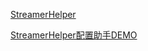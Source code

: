 [StreamerHelper](https://github.com/ZhangMingZhao1/StreamerHelper)

[StreamerHelper配置助手DEMO](https://streamer.vercel.app)
